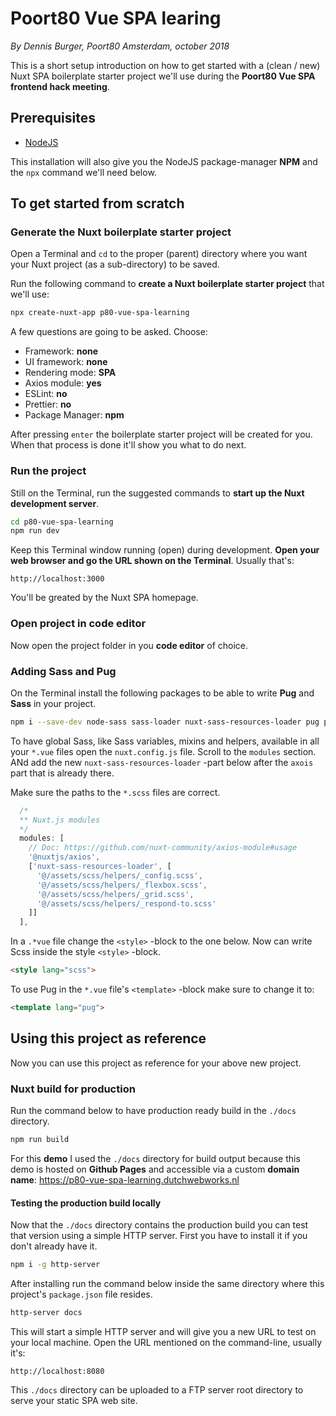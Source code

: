 # Poort80 Vue SPA learing

*By Dennis Burger, Poort80 Amsterdam, october 2018*

This is a short setup introduction on how to get started with a (clean / new) Nuxt SPA boilerplate starter project we'll use during the **Poort80 Vue SPA frontend hack meeting**.

## Prerequisites

* [NodeJS](https://nodejs.org/en/)

This installation will also give you the NodeJS package-manager **NPM** and the `npx` command we'll need below.

## To get started from scratch

### Generate the Nuxt boilerplate starter project

Open a Terminal and `cd` to the proper (parent) directory where you want your Nuxt project (as a sub-directory) to be saved. 

Run the following command to **create a Nuxt boilerplate starter project** that we'll use:

```bash
npx create-nuxt-app p80-vue-spa-learning
```

A few questions are going to be asked. Choose:

* Framework: **none**
* UI framework: **none**
* Rendering mode: **SPA**
* Axios module: **yes**
* ESLint: **no**
* Prettier: **no**
* Package Manager: **npm**

After pressing `enter` the boilerplate starter project will be created for you. When that process is done it'll show you what to do next.

### Run the project

Still on the Terminal, run the suggested commands to **start up the Nuxt development server**.

```bash
cd p80-vue-spa-learning
npm run dev
```

Keep this Terminal window running (open) during development. **Open your web browser and go the URL shown on the Terminal**. Usually that's:

	http://localhost:3000

You'll be greated by the Nuxt SPA homepage.

### Open project in code editor

Now open the project folder in you **code editor** of choice.

### Adding Sass and Pug

On the Terminal install the following packages to be able to write **Pug** and **Sass** in your project.

``` bash
npm i --save-dev node-sass sass-loader nuxt-sass-resources-loader pug pug-plain-loader
```

To have global Sass, like Sass variables, mixins and helpers, available in all your `*.vue` files open the `nuxt.config.js` file. Scroll to the `modules` section. ANd add the new `nuxt-sass-resources-loader` -part below after the `axois` part that is already there. 

Make sure the paths to the `*.scss` files are correct.

```javascript
  /*
  ** Nuxt.js modules
  */
  modules: [
    // Doc: https://github.com/nuxt-community/axios-module#usage
    '@nuxtjs/axios',
    ['nuxt-sass-resources-loader', [
      '@/assets/scss/helpers/_config.scss',
      '@/assets/scss/helpers/_flexbox.scss',
      '@/assets/scss/helpers/_grid.scss',
      '@/assets/scss/helpers/_respond-to.scss'
    ]]
  ],
```

In a `.*vue` file change the `<style>` -block to the one below. Now can write Scss inside the style `<style>` -block.

```html
<style lang="scss">
```

To use Pug in the `*.vue` file's `<template>` -block make sure to change it to:

```html
<template lang="pug">
```

## Using this project as reference

Now you can use this project as reference for your above new project.

### Nuxt build for production

Run the command below to have production ready build in the `./docs` directory. 

``` bash
npm run build
```

For this **demo** I used the `./docs` directory for build output because this demo is hosted on **Github Pages** and accessible via a custom **domain name**: https://p80-vue-spa-learning.dutchwebworks.nl

#### Testing the production build locally

Now that the `./docs` directory contains the production build you can test that version using a simple HTTP server. First you have to install it if you don't already have it.

```bash
npm i -g http-server
```

After installing run the command below inside the same directory where this project's `package.json` file resides.

```bash
http-server docs
```

This will start a simple HTTP server and will give you a new URL to test on your local machine. Open the URL mentioned on the command-line, usually it's:

	http://localhost:8080

This `./docs` directory can be uploaded to a FTP server root directory to serve your static SPA web site.